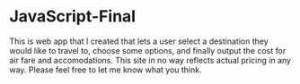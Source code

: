 # JavaScript-Final
This is web app that I created that lets a user select a destination they would like to travel to, choose some options, and finally output the cost for air fare and accomodations.
This site in no way reflects actual pricing in any way.
Please feel free to let me know what you think.

